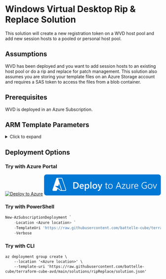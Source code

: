 # Windows Virtual Desktop Rip & Replace Solution

This solution will create a new registration token on a WVD host pool and add new session hosts to a pooled or personal host pool.

## Assumptions

WVD has been deployed and you want to add session hosts to an existing host pool or do a rip and replace for patch management.  This solution also assumes you are storing your template files on an Azure Storage account and requires a SAS token to access the files from a blob container.

## Prerequisites

WVD is deployed in an Azure Subscription.

## ARM Template Parameters

<details>
<summary>Click to expand</summary>

- **AvailabilitySetName**: The name for the Availability Set for the WVD Session Hosts.
- **CustomRdpProperty**: The RDP properties to add or remove RDP functionality on the host pool. [Settings reference](https://docs.microsoft.com/en-us/windows-server/remote/remote-desktop-services/clients/rdp-files?context=/azure/virtual-desktop/context/context)
- **DiskNamePrefix**: The name for the OS disk on the Session Hosts.
- **DiskSku**: Storage SKU for the WVD session host disks.
- **DomainAdminPassword**: The account password to join the WVD session hosts to your domain.
- **DomainAdminUsername**: The account username to join the WVD session hosts to your domain.
- **DomainName**: Name of the domain that provides ADDS to the WVD session hosts and is synchronized with Azure AD
- **HostPoolType**: These options specify the host pool type and depending on the type, provides the load balancing options and assignment types.
- **ImageOffer**: Offer for the virtual machine image
- **ImagePublisher**: Publisher for the virtual machine image
- **ImageSku**: SKU for the virtual machine image
- **ImageVersion**: Version for the virtual machine image
- **Location**: Deployment location for all resources
- **MaxSessionLimit**: Maximum sessions per WVD session host
- **NicNamePrefix**: The Name Prefix for the Network Interfaces on the Session Hosts.  During deployment a 3 digit number will be added to each NIC to complete the name.
- **Optimizations**: WVD Optimizations to implement on the Session Hosts using the optimization script. Input a string array with any of the following values: 'All','WindowsMediaPlayer','AppxPackages','ScheduledTasks','DefaultUserSettings','Autologgers','Services','NetworkOptimizations','LGPO','DiskCleanup'.
- **OuPath**: Distinguished name for the target Organization Unit in Active Directory Domain Services.
- **PreferredAppGroupType**: The type of preferred application group type.  The default is Desktop which creates 'Desktop Application Group'
- **ResourceGroups**: The Names of the resource groups for the WVD Host Pool and Session Hosts.
- **SasToken**: SAS Token for linked template files in an Azure Storage Account.
- **SessionHostCount**: Number of session hosts to deploy in the host pool
- **SessionHostIndex**: The session host number to begin with for the deployment. This is important when adding VM's to ensure the names do not conflict.
- **Subnet**: Subnet for the WVD session hosts
- **Timestamp**: This value is used to rerun the DSC and Domain Join extensions when the template needs to be redeployed due to an error.
- **ValidationEnvironment**: The value determines whether the host pool should receive early WVD updates for testing.
- **VirtualNetwork**: Virtual network for the WVD sessions hosts
- **VirtualNetworkResourceGroup**: Virtual network resource group for the WVD sessions hosts
- **VmNamePrefix**: The Name Prefix for the Session Hosts.  During deployment a 3 digit number will be added to each Session Host to complete the name.
- **VmPassword**: Local administrator password for the WVD session hosts
- **VmSize**: Virtual machine SKU
- **VmUsername**: Local administrator username for the session hosts

</details>

## Deployment Options

### Try with Azure Portal

[![Deploy to Azure](https://aka.ms/deploytoazurebutton)](https://portal.azure.com/#create/Microsoft.Template/uri/https%3A%2F%2Fraw.githubusercontent.com%2Fjamasten%2FAzure%2Fmaster%2Fsolutions%2FavdRipReplace%2Fsolution.json)
[![Deploy to Azure Gov](https://raw.githubusercontent.com/Azure/azure-quickstart-templates/master/1-CONTRIBUTION-GUIDE/images/deploytoazuregov.svg?sanitize=true)](https://portal.azure.us/#create/Microsoft.Template/uri/https%3A%2F%2Fraw.githubusercontent.com%2Fjamasten%2FAzure%2Fmaster%2Fsolutions%2FavdRipReplace%2Fsolution.json)

### Try with PowerShell

````powershell
New-AzSubscriptionDeployment `
    -Location <Azure location> `
    -TemplateUri 'https://raw.githubusercontent.com/battelle-cube/terraform-cube-avd/main/solutions/ripReplace/solution.json' `
    -Verbose
````

### Try with CLI

````cli
az deployment group create \
    --location '<Azure location>' \
    --template-uri 'https://raw.githubusercontent.com/battelle-cube/terraform-cube-avd/main/solutions/ripReplace/solution.json'
````
